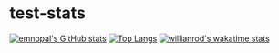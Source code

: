 # test-stats
[![emnopal's GitHub stats](https://github-readme-stats.vercel.app/api?username=emnopal)](https://github.com/emnopal/test-stats)
[![Top Langs](https://github-readme-stats.vercel.app/api/top-langs/?username=emnopal&layout=compact)](https://github.com/emnopal/test-stats)
[![willianrod's wakatime stats](https://github-readme-stats.vercel.app/api/wakatime?username=emnopal)](https://github.com/emnopal/test-stats)

